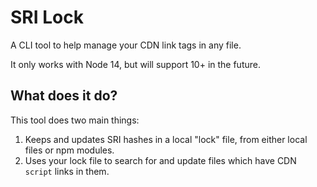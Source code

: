 # SRI Lock

A CLI tool to help manage your CDN link tags in any file.

It only works with Node 14, but will support 10+ in the future.

## What does it do?

This tool does two main things:

1. Keeps and updates SRI hashes in a local "lock" file, from either local files or npm modules.
2. Uses your lock file to search for and update files which have CDN `script` links in them.
